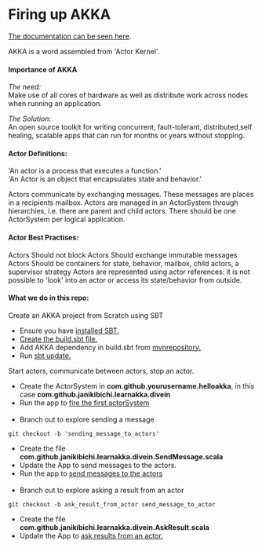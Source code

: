 # Firing up AKKA
[The documentation can be seen here](https://akka.io/docs/).

AKKA is a word assembled from 'Actor Kernel'.

#### Importance of AKKA
*The need:* <br>
Make use of all cores of hardware as well as distribute work across nodes when running an 
application.

*The Solution:* <br>
An open source toolkit for writing concurrent, fault-tolerant, distributed,self healing, scalable apps 
that can run for months or years without stopping.

#### Actor Definitions:
'An actor is a process that executes a function.'<br>
'An Actor is an object that encapsulates state and behavior.'

Actors communicate by exchanging messages. These messages are places in a recipients mailbox.
Actors are managed in an ActorSystem through hierarchies, i.e. there are parent and child actors. 
There should be one ActorSystem per logical application.

#### Actor Best Practises:
Actors Should not block
Actors Should exchange immutable messages
Actors Should be containers for state, behavior, mailbox, child actors, a supervisor strategy
Actors are represented using actor references: it is not possible to 'look' into an actor or access its state/behavior 
from outside.

#### What we do in this repo:
Create an AKKA project from Scratch using SBT

- Ensure you have [installed SBT.](https://www.scala-sbt.org/1.0/docs/Setup.html)
- [Create the build.sbt file.](https://asciinema.org/a/tlWDSF1jBYWbSaCaKBfrfzruN)
- Add AKKA dependency in build.sbt from [mvnrepository.](https://mvnrepository.com/artifact/com.typesafe.akka/akka-actor)
- Run [sbt update.](https://asciinema.org/a/YquWSJ6d5c7OXRiBaM43FFwTL)

Start actors, communicate between actors, stop an actor.

- Create the ActorSystem in <b>com.github.yourusername.helloakka</b>, 
  in this case <b>com.github.janikibichi.learnakka.divein</b>
- Run the app to [fire the first actorSystem](https://asciinema.org/a/C36iHAwerZ8eNmjTQBukj3YcV)
<br><br>
- Branch out to explore sending a message
````
git checkout -b 'sending_message_to_actors'
````
- Create the file <b>com.github.janikibichi.learnakka.divein.SendMessage.scala</b>
- Update the App to send messages to the actors.<br>
- Run the app to [send messages to the actors](https://asciinema.org/a/NTZECMRFCb7UvpILLLUAMELmO)
<br><br>
- Branch out to explore asking a result from an actor
````
git checkout -b ask_result_from_actor send_message_to_actor
````
- Create the file <b>com.github.janikibichi.learnakka.divein.AskResult.scala</b>
- Update the App to [ask results from an actor.](https://asciinema.org/a/LOeDh2VBxyouWN0v0yn6kmMt6)
<br><br>

